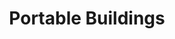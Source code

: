 ---
layout: child_layout/cargo_categories_category
title: Portable Buildings
permalink: /cargo-categories/portable-buildings/
hero: /assets/img/content/hero/fullsize/portable-building.jpg
hero_classes: is-fullscreen
content_type: cargo_category
---